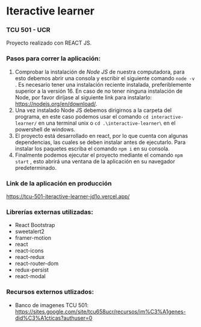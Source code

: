 # Iteractive learner 
### TCU 501 - UCR

Proyecto realizado con REACT JS. 

### **Pasos para correr la aplicación**:

1. Comprobar la instalación de *Node JS* de nuestra computadora, para esto debemos abrir una consola y escribir el siguiente comando `node -v` . Es necesario tener una instalación reciente instalada, preferiblemente superior a la versión 16. En caso de no tener ninguna instalación de Node, por favor diríjase al siguiente link para instalarlo: https://nodejs.org/en/download/.
2. Una vez instalado Node JS debemos dirigirnos a la carpeta del programa, en este caso podemos usar el comando `cd interactive-learner/` en una terminal unix o `cd .\interactive-learner\` en el powershell de windows.
3. El proyecto está desarrollado en react, por lo que cuenta con algunas dependencias, las cuales se deben instalar antes de ejecutarlo. Para instalar los paquetes escriba el comando `npm i` en su consola.
4. Finalmente podemos ejecutar el proyecto mediante el comando `npm start` , esto abrirá una ventana de la aplicación en su navegador predeterminado.

### **Link de la aplicación en producción**
https://tcu-501-iteractive-learner-jd1o.vercel.app/

### **Librerías externas utilizadas**: 
* React Bootstrap
* sweetalert2
* framer-motion
* react
* react-icons
* react-redux
* react-router-dom
* redux-persist
* react-modal

### **Recursos externos utlizados**: 
* Banco de imagenes TCU 501: https://sites.google.com/site/tcu658ucr/recursos/im%C3%A1genes-did%C3%A1cticas?authuser=0





